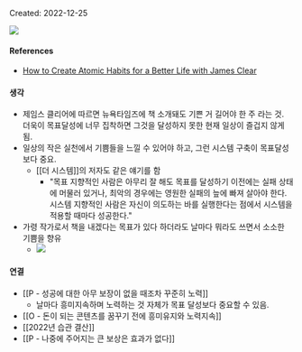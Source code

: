 Created: 2022-12-25


![](https://i.imgur.com/SZG25Dc.jpg)


#### References
- [How to Create Atomic Habits for a Better Life with James Clear](https://share.snipd.com/episode/fc3cfa9f-35be-4a09-9a9b-35f3a9bd63d6)

#### 생각
- 제임스 클리어에 따르면 뉴욕타임즈에 책 소개돼도 기쁜 거 길어야 한 주 라는 것. 더욱이 목표달성에 너무 집착하면 그것을 달성하지 못한 현재 일상이 즐겁지 않게 됨.
- 일상의 작은 실천에서 기쁨들을 느낄 수 있어야 하고, 그런 시스템 구축이 목표달성보다 중요.
    - [[더 시스템]]의 저자도 같은 얘기를 함
        - "목표 지향적인 사람은 아무리 잘 해도 목표를 달성하기 이전에는 실패 상태에 머물러 있거나, 최악의 경우에는 영원한 실패의 늪에 빠져 살아야 한다. 시스템 지향적인 사람은 자신이 의도하는 바를 실행한다는 점에서 시스템을 적용할 때마다 성공한다."
- 가령 작가로서 책을 내겠다는 목표가 있다 하더라도 날마다 뭐라도 쓰면서 소소한 기쁨을 향유
    - ![](https://i.imgur.com/DHZHdCB.png)


#### 연결
- [[P - 성공에 대한 아무 보장이 없을 때조차 꾸준히 노력]]
    - 날마다 흥미지속하며 노력하는 것 자체가 목표 달성보다 중요할 수 있음.
- [[O - 돈이 되는 콘텐츠를 꿈꾸기 전에 흥미유지와 노력지속]]
- [[2022년 습관 결산]]
- [[P - 나중에 주어지는 큰 보상은 효과가 없다]]

